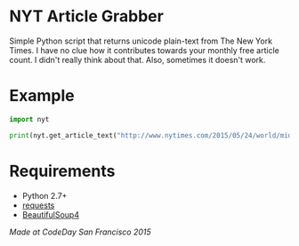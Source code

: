 # NYT Article Grabber

Simple Python script that returns unicode plain-text from The New York Times. I have no clue how it contributes towards your monthly free article count. I didn't really think about that. Also, sometimes it doesn't work.

# Example
```python
import nyt

print(nyt.get_article_text("http://www.nytimes.com/2015/05/24/world/middleeast/with-victories-isis-dispels-hope-of-a-swift-decline.html?hp&action=click&pgtype=Homepage&module=first-column-region&region=top-news&WT.nav=top-news").encode('ascii', 'ignore'))
```

# Requirements
* Python 2.7+
* [requests](https://github.com/kennethreitz/requests)
* [BeautifulSoup4](http://www.crummy.com/software/BeautifulSoup/)

*Made at CodeDay San Francisco 2015*